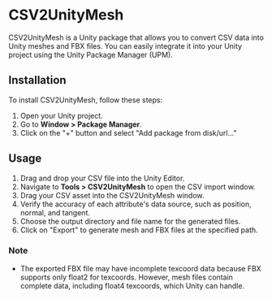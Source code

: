 # CSV2UnityMesh

CSV2UnityMesh is a Unity package that allows you to convert CSV data into Unity meshes and FBX files. You can easily integrate it into your Unity project using the Unity Package Manager (UPM).

## Installation

To install CSV2UnityMesh, follow these steps:

1. Open your Unity project.
2. Go to **Window > Package Manager**.
3. Click on the "+" button and select "Add package from disk/url..."

## Usage

1. Drag and drop your CSV file into the Unity Editor.
2. Navigate to **Tools > CSV2UnityMesh** to open the CSV import window.
3. Drag your CSV asset into the CSV2UnityMesh window.
4. Verify the accuracy of each attribute's data source, such as position, normal, and tangent.
5. Choose the output directory and file name for the generated files.
6. Click on "Export" to generate mesh and FBX files at the specified path.

### Note

- The exported FBX file may have incomplete texcoord data because FBX supports only float2 for texcoords. However, mesh files contain complete data, including float4 texcoords, which Unity can handle.
